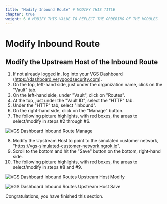 ```yaml
---
title: "Modify Inbound Route" # MODIFY THIS TITLE
chapter: true
weight: 6 # MODIFY THIS VALUE TO REFLECT THE ORDERING OF THE MODULES
---
```


# Modify Inbound Route <!-- MODIFY THIS HEADING -->

## Modify the Upstream Host of the Inbound Route

1) If not already logged in, log into your VGS Dashboard (https://dashboard.verygoodsecurity.com).
2) On the top, left-hand side, just under the organization name, click on the "Vault" tab.
3) On the left-hand side, under "Vault", click on "Routes".
4) At the top, just under the "Vault ID", select the "HTTP" tab.
5) Under the "HTTP" tab, select "Inbound".
6) On the right-hand side, click on the "Manage" button.
7) The following picture highlights, with red boxes, the areas to select/modify in steps #2 through #6.

![VGS Dashboard Inbound Route Manage](/images/vgs-dashboard-inbound-route-manage.jpg)

8) Modify the Upstream Host to point to the simulated customer network, "https://vgs-simulated-customer-network.ngrok.io".
9) Scroll to the bottom and hit the "Save" button on the bottom, right-hand side.
10) The following picture highlights, with red boxes, the areas to select/modify in steps #8 and #9.

![VGS Dashboard Inbound Routes Upstream Host Modify](/images/vgs-dashboard-inbound-route-upstream-host-modify.jpg)

![VGS Dashboard Inbound Routes Upstream Host Save](/images/vgs-dashboard-inbound-route-upstream-host-save.jpg)  


Congratulations, you have finished this section.  
